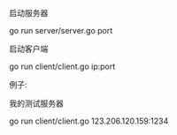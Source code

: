 启动服务器

go run server/server.go port

启动客户端

go run client/client.go ip:port

例子:

我的测试服务器

go run client/client.go 123.206.120.159:1234    